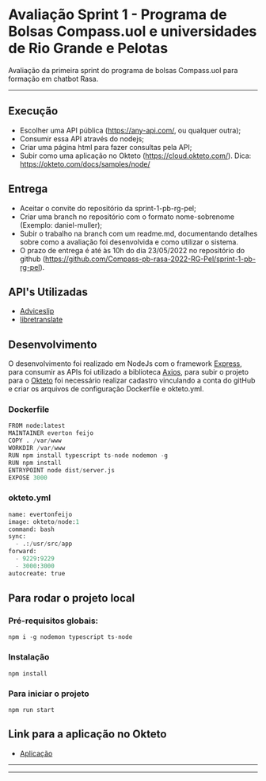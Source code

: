 # Avaliação Sprint 1 - Programa de Bolsas Compass.uol e universidades de Rio Grande e Pelotas
Avaliação da primeira sprint do programa de bolsas Compass.uol para formação em chatbot Rasa.

---

## Execução
- Escolher uma API pública (https://any-api.com/, ou qualquer outra);
- Consumir essa API através do nodejs;
- Criar uma página html para fazer consultas pela API;
- Subir como uma aplicação no Okteto (https://cloud.okteto.com/). Dica: https://okteto.com/docs/samples/node/

## Entrega
- Aceitar o convite do repositório da sprint-1-pb-rg-pel;
- Criar uma branch no repositório com o formato nome-sobrenome (Exemplo: daniel-muller);
- Subir o trabalho na branch com um readme.md, documentando detalhes sobre como a avaliação foi desenvolvida e como utilizar o sistema.
- O prazo de entrega é até às 10h do dia 23/05/2022 no repositório do github (https://github.com/Compass-pb-rasa-2022-RG-Pel/sprint-1-pb-rg-pel).

## API's Utilizadas

- [Adviceslip](https://api.adviceslip.com/)
- [libretranslate](https://libretranslate.com/)

## Desenvolvimento

O desenvolvimento foi realizado em NodeJs com o framework [Express](https://expressjs.com/pt-br/), para consumir as APIs foi utilizado a biblioteca [Axios](https://www.npmjs.com/package/axios), para subir o projeto para o [Okteto](https://cloud.okteto.com/) foi necessário realizar cadastro vinculando a conta do gitHub e criar os arquivos de configuração Dockerfile e okteto.yml.

### Dockerfile

 ```python
 FROM node:latest
 MAINTAINER everton feijo
 COPY . /var/www 
 WORKDIR /var/www
 RUN npm install typescript ts-node nodemon -g
 RUN npm install
 ENTRYPOINT node dist/server.js
 EXPOSE 3000
 ```

### okteto.yml 
 
 ```python
 name: evertonfeijo
 image: okteto/node:1 
 command: bash
 sync:
   - .:/usr/src/app
 forward:
   - 9229:9229
   - 3000:3000
 autocreate: true
 ```

## Para rodar o projeto local

### Pré-requisitos globais:
`npm i -g nodemon typescript ts-node`

### Instalação
`npm install`

### Para iniciar o projeto
`npm run start`

## Link para a aplicação no Okteto

- [Aplicação](https://evertonfeijo-evertonlwf.cloud.okteto.net)

---
---
